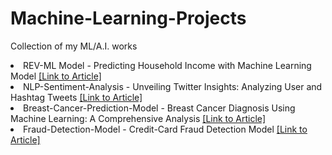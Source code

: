 # Machine-Learning-Projects
Collection of my ML/A.I. works



<li> REV-ML Model - Predicting Household Income with Machine Learning Model
    <a href="https://pr-peri.github.io/2023/06/08/rev-media.html" title="Link to GitHub Repository">
        [Link to Article]
    </a>
</li>
<li> NLP-Sentiment-Analysis - Unveiling Twitter Insights: Analyzing User and Hashtag Tweets
    <a href="https://pr-peri.github.io/2023/05/21/nlp-model.html" title="Link to GitHub Repository">
        [Link to Article]
    </a>
</li>
<li> Breast-Cancer-Prediction-Model - Breast Cancer Diagnosis Using Machine Learning: A Comprehensive Analysis
    <a href="https://pr-peri.github.io/2022/11/18/breast-cancer.html" title="Link to GitHub Repository">
        [Link to Article]
    </a>
</li>
<li> Fraud-Detection-Model - Credit-Card Fraud Detection Model
    <a href="https://pr-peri.github.io/2022/09/30/fraud-model.html" title="Link to GitHub Repository">
        [Link to Article]
    </a>
</li>
